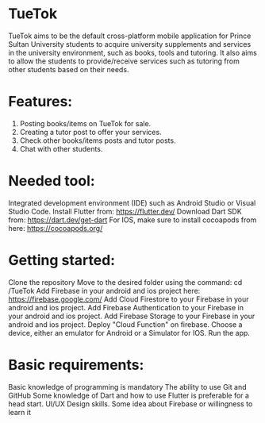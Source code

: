 # TueTok
TueTok aims to be the default cross-platform mobile application for Prince Sultan University students to acquire university supplements and services in the university environment, such as books, tools and tutoring. It also aims to allow the students to provide/receive services such as tutoring from other students based on their needs.

# Features:
1. Posting books/items on TueTok for sale.
2. Creating a tutor post to offer your services.
3. Check other books/items posts and tutor posts.
4. Chat with other students.

# Needed tool:
Integrated development environment (IDE) such as Android Studio or Visual Studio Code.
Install Flutter from: https://flutter.dev/
Download Dart SDK from: https://dart.dev/get-dart
For IOS, make sure to install cocoapods from here: https://cocoapods.org/

# Getting started:
Clone the repository
Move to the desired folder using the command: cd /TueTok
Add Firebase in your android and ios project here: https://firebase.google.com/
Add Cloud Firestore to your Firebase in your android and ios project.
Add  Firebase Authentication to your Firebase in your android and ios project.
Add Firebase Storage to your Firebase in your android and ios project.
Deploy "Cloud Function" on firebase.
Choose a device, either an emulator for Android or a Simulator for IOS.
Run the app.

# Basic requirements:
Basic knowledge of programming is mandatory
The ability to use Git and GitHub
Some knowledge of Dart and how to use Flutter is preferable for a head start.
UI/UX Design skills.
Some idea about Firebase or willingness to learn it
